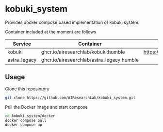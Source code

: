 # kobuki_system

Provides docker compose based implementation of kobuki system.

Container included at the moment are follows

| Service       | Container                                  | Repository                                        |
| ---           | ---                                        | ---                                               |
|kobuki         | ghcr.io/airesearchlab/kobuki:humble        | https://github.com/AIResearchLab/kobuki           |
|astra_legacy   | ghcr.io/airesearchlab/astra_legacy:humble| | https://github.com/AIResearchLab/astra_legacy_ros | 


## Usage

Clone this reposiotory

```bash
git clone https://github.com/AIResearchLab/kobuki_system.git
```

Pull the Docker image and start compose

```bash
cd kobuki_system/docker
docker compose pull
docker compose up
```